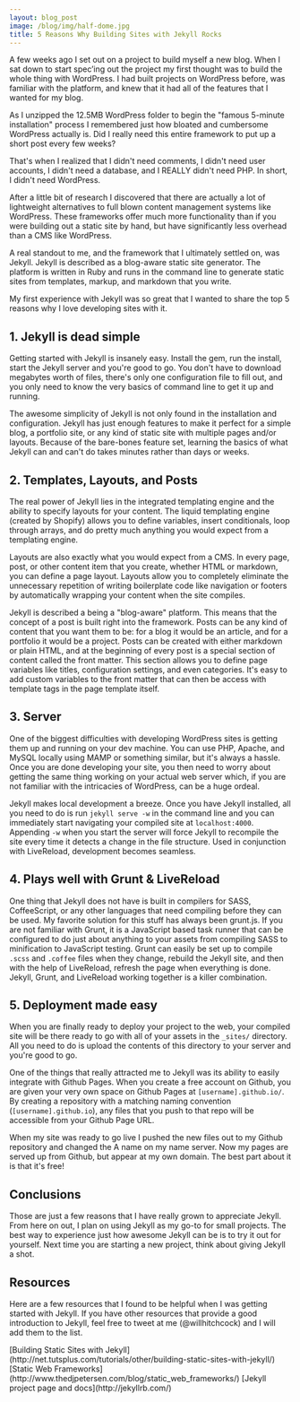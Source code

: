 ```yaml
---
layout: blog_post
image: /blog/img/half-dome.jpg
title: 5 Reasons Why Building Sites with Jekyll Rocks
---
```

A few weeks ago I set out on a project to build myself a new blog. When I sat down to start spec’ing out the project my first thought was to build the whole thing with WordPress. I had built projects on WordPress before, was familiar with the platform, and knew that it had all of the features that I wanted for my blog.

As I unzipped the 12.5MB WordPress folder to begin the "famous 5-minute installation" process I remembered just how bloated and cumbersome WordPress actually is. Did I really need this entire framework to put up a short post every few weeks? 

That's when I realized that I didn't need comments, I didn't need user accounts, I didn't need a database, and I REALLY didn't need PHP. In short, I didn't need WordPress. 

After a little bit of research I discovered that there are actually a lot of lightweight alternatives to full blown content management systems like WordPress. These frameworks offer much more functionality than if you were building out a static site by hand, but have significantly less overhead than a CMS like WordPress. 

A real standout to me, and the framework that I ultimately settled on, was Jekyll. Jekyll is described as a blog-aware static site generator. The platform is written in Ruby and runs in the command line to generate static sites from templates, markup, and markdown that you write.

My first experience with Jekyll was so great that I wanted to share the top 5 reasons why I love developing sites with it.

## 1. Jekyll is dead simple
Getting started with Jekyll is insanely easy. Install the gem, run the install, start the Jekyll server and you're good to go. You don't have to download megabytes worth of files, there's only one configuration file to fill out, and you only need to know the very basics of command line to get it up and running.

The awesome simplicity of Jekyll is not only found in the installation and configuration. Jekyll has just enough features to make it perfect for a simple blog, a portfolio site, or any kind of static site with multiple pages and/or layouts. Because of the bare-bones feature set, learning the basics of what Jekyll can and can't do takes minutes rather than days or weeks. 

## 2. Templates, Layouts, and Posts
The real power of Jekyll lies in the integrated templating engine and the ability to specify layouts for your content. The liquid templating engine (created by Shopify) allows you to define variables, insert conditionals, loop through arrays, and do pretty much anything you would expect from a templating engine.

Layouts are also exactly what you would expect from a CMS. In every page, post, or other content item that you create, whether HTML or markdown, you can define a page layout. Layouts allow you to completely eliminate the unnecessary repetition of writing boilerplate code like navigation or footers by automatically wrapping your content when the site compiles.

Jekyll is described a being a "blog-aware" platform. This means that the concept of a post is built right into the framework. Posts can be any kind of content that you want them to be: for a blog it would be an article, and for a portfolio it would be a project. Posts can be created with either  markdown or plain HTML, and at the beginning of every post is a special section of content called the front matter. This section allows you to define page variables like titles, configuration settings, and even categories. It's easy to add custom variables to the front matter that can then be access with template tags in the page template itself.

## 3. Server
One of the biggest difficulties with developing WordPress sites is getting them up and running on your dev machine. You can use PHP, Apache, and MySQL locally using MAMP or something similar, but it's always a hassle. Once you are done developing your site, you then need to worry about getting the same thing working on your actual web server which, if you are not familiar with the intricacies of WordPress, can be a huge ordeal.

Jekyll makes local development a breeze. Once you have Jekyll installed, all you need to do is run ```jekyll serve -w``` in the command line and you can immediately start navigating your compiled site at ```localhost:4000```. Appending ```-w``` when you start the server will force Jekyll to recompile the site every time it detects a change in the file structure. Used in conjunction with LiveReload, development becomes seamless.

## 4. Plays well with Grunt & LiveReload
One thing that Jekyll does not have is built in compilers for SASS, CoffeeScript, or any other languages that need compiling before they can be used. My favorite solution for this stuff has always been grunt.js. If you are not familiar with Grunt, it is a JavaScript based task runner that can be configured to do just about anything to your assets from compiling SASS to minification to JavaScript testing. Grunt can easily be set up to compile ```.scss``` and ```.coffee``` files when they change, rebuild the Jekyll site, and then with the help of LiveReload, refresh the page when everything is done. Jekyll, Grunt, and LiveReload working together is a killer combination.

## 5. Deployment made easy
When you are finally ready to deploy your project to the web, your compiled site will be there ready to go with all of your assets in the ```_sites/``` directory. All you need to do is upload the contents of this directory to your server and you're good to go.

One of the things that really attracted me to Jekyll was its ability to easily integrate with Github Pages. When you create a free account on Github, you are given your very own space on Github Pages at ```[username].github.io/```. By creating a repository with a matching naming convention (```[username].github.io```), any files that you push to that repo will be accessible from your Github Page URL.

When my site was ready to go live I pushed the new files out to my Github repository and changed the A name on my name server. Now my pages are served up from Github, but appear at my own domain. The best part about it is that it's free!

## Conclusions
Those are just a few reasons that I have really grown to appreciate Jekyll. From here on out,  I plan on using Jekyll as my go-to for small projects. The best way to experience just how awesome Jekyll can be is to try it out for yourself. Next time you are starting a new project, think about giving Jekyll a shot.

## Resources
Here are a few resources that I found to be helpful when I was getting started with Jekyll. If you have other resources that provide a good introduction to Jekyll, feel free to tweet at me (@willhitchcock) and I will add them to the list.

<div class="links" markdown="1">
  [Building Static Sites with Jekyll](http://net.tutsplus.com/tutorials/other/building-static-sites-with-jekyll/)
  [Static Web Frameworks](http://www.thedjpetersen.com/blog/static_web_frameworks/)
  [Jekyll project page and docs](http://jekyllrb.com/)  
</div>

